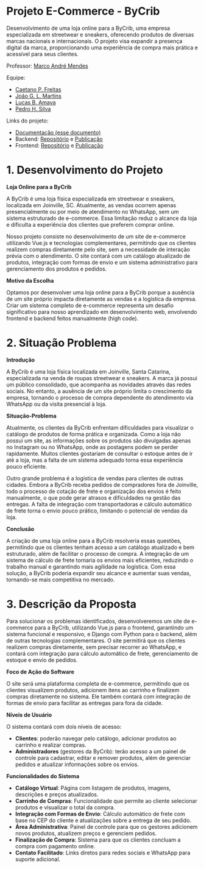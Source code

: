 # Projeto E-Commerce - ByCrib

Desenvolvimento de uma loja online para a ByCrib, uma empresa especializada em streetwear e sneakers, oferecendo produtos de diversas marcas nacionais e internacionais. O projeto visa expandir a presença digital da marca, proporcionando uma experiência de compra mais prática e acessível para seus clientes.

Professor: [Marco André Mendes](github.com/marcoandre)

Equipe:
- [Caetano P. Freitas](github.com/caetanopf)
- [João G. L. Martins](github.com/joaoguilherme222)
- [Lucas B. Amaya](github.com/bokorni)
- [Pedro H. Silva](github.com/pedroifc)

Links do projeto:
-   [Documentação (esse documento)](github.com/ByCrib-TEAM/ByCrib_Front?tab=readme-ov-file#bycrib_front)
-   Backend: [Repositório](github.com/ByCrib-TEAM/ByCrib_Back.git) e [Publicação]()
-   Frontend: [Repositório](github.com/ByCrib-TEAM/ByCrib_Front.git) e [Publicação]()

# 1. Desenvolvimento do Projeto

**Loja Online para a ByCrib**

A ByCrib é uma loja física especializada em streetwear e sneakers, localizada em Joinville, SC. Atualmente, as vendas ocorrem apenas presencialmente ou por meio de atendimento no WhatsApp, sem um sistema estruturado de e-commerce. Essa limitação reduz o alcance da loja e dificulta a experiência dos clientes que preferem comprar online.

Nosso projeto consiste no desenvolvimento de um site de e-commerce utilizando Vue.js e tecnologias complementares, permitindo que os clientes realizem compras diretamente pelo site, sem a necessidade de interação prévia com o atendimento. O site contará com um catálogo atualizado de produtos, integração com formas de envio e um sistema administrativo para gerenciamento dos produtos e pedidos.

**Motivo da Escolha**

Optamos por desenvolver uma loja online para a ByCrib porque a ausência de um site próprio impacta diretamente as vendas e a logística da empresa. Criar um sistema completo de e-commerce representa um desafio significativo para nosso aprendizado em desenvolvimento web, envolvendo frontend e backend feitos manualmente (high code).

# 2. Situação Problema

**Introdução**

A ByCrib é uma loja física localizada em Joinville, Santa Catarina, especializada na venda de roupas streetwear e sneakers. A marca já possui um público consolidado, que acompanha as novidades através das redes sociais. No entanto, a ausência de um site próprio limita o crescimento da empresa, tornando o processo de compra dependente do atendimento via WhatsApp ou da visita presencial à loja.

**Situação-Problema**

Atualmente, os clientes da ByCrib enfrentam dificuldades para visualizar o catálogo de produtos de forma prática e organizada. Como a loja não possui um site, as informações sobre os produtos são divulgadas apenas no Instagram ou no WhatsApp, onde as postagens podem se perder rapidamente. Muitos clientes gostariam de consultar o estoque antes de ir até a loja, mas a falta de um sistema adequado torna essa experiência pouco eficiente.

Outro grande problema é a logística de vendas para clientes de outras cidades. Embora a ByCrib receba pedidos de compradores fora de Joinville, todo o processo de cotação de frete e organização dos envios é feito manualmente, o que pode gerar atrasos e dificuldades na gestão das entregas. A falta de integração com transportadoras e cálculo automático de frete torna o envio pouco prático, limitando o potencial de vendas da loja.

**Conclusão**

A criação de uma loja online para a ByCrib resolveria essas questões, permitindo que os clientes tenham acesso a um catálogo atualizado e bem estruturado, além de facilitar o processo de compra. A integração de um sistema de cálculo de frete tornaria os envios mais eficientes, reduzindo o trabalho manual e garantindo mais agilidade na logística. Com essa solução, a ByCrib poderia expandir seu alcance e aumentar suas vendas, tornando-se mais competitiva no mercado.

# 3. Descrição da Proposta

Para solucionar os problemas identificados, desenvolveremos um site de e-commerce para a ByCrib, utilizando Vue.js para o frontend, garantindo um sistema funcional e responsivo, e Django com Python para o backend, além de outras tecnologias complementares. O site permitirá que os clientes realizem compras diretamente, sem precisar recorrer ao WhatsApp, e contará com integração para cálculo automático de frete, gerenciamento de estoque e envio de pedidos.

**Foco de Ação do Software**

O site será uma plataforma completa de e-commerce, permitindo que os clientes visualizem produtos, adicionem itens ao carrinho e finalizem compras diretamente no sistema. Ele também contará com integração de formas de envio para facilitar as entregas para fora da cidade.

**Níveis de Usuário**

O sistema contará com dois níveis de acesso:
- **Clientes**: poderão navegar pelo catálogo, adicionar produtos ao carrinho e realizar compras.
- **Administradores** (gestores da ByCrib): terão acesso a um painel de controle para cadastrar, editar e remover produtos, além de gerenciar pedidos e atualizar informações sobre os envios.

**Funcionalidades do Sistema**

- **Catálogo Virtual**: Página com listagem de produtos, imagens, descrições e preços atualizados.
- **Carrinho de Compras**: Funcionalidade que permite ao cliente selecionar produtos e visualizar o total da compra.
- **Integração com Formas de Envio**: Cálculo automático de frete com base no CEP do cliente e atualizações sobre a entrega de seu pedido.
- **Área Administrativa**: Painel de controle para que os gestores adicionem novos produtos, atualizem preços e gerenciem pedidos.
- **Finalização de Compra**: Sistema para que os clientes concluam a compra com pagamento online.
- **Contato Facilitado**: Links diretos para redes sociais e WhatsApp para suporte adicional.
